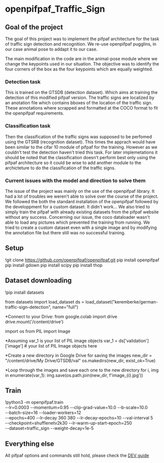 # openpifpaf_Traffic_Sign

## Goal of the project
The goal of this project was to implement the pifpaf architecture for the task of traffic sign detection and recognition.
We re-use openpifpaf pugglins, in our case animal pose to addapt it to our case.

The main modification in the code are in the animal-pose module where we change the keypoints used in our situation. The objective was to identify the four corners of the box as the four keypoints which are equally weighted. 

### Detection task
This is trained on the GTSDB (detection dataset). Which aims at training the detection of this modified pifpaf version.
The traffic signs are localized by an anotation file which contains bboxes of the location of the traffic sign. These annotations where scrapped and formatted at the COCO format to fit the openpifpaf requirements.

### Classification task
Then the classification of the traffic signs was supposed to be perfomed using the GTSRB (recognition dataset). This times the apprach would have been similar to the cifar 10 module of pifpaf for the training. However as we couldn't test the detection haven't tried this task. For later implemetations it should be noted that the classification doesn't perform best only using the pifpaf architecture so it could be wise to add another module to the archicteture to do the classification of the traffic signs.

### Current issues with the model and direction to solve them
The issue of the project was mainly on the use of the openpifpaf library. It had a lot of troubles we weren't able to solve over the course of the project. We followed the both the standard installation of the openpifpaf followed by the developpment for a custom dataset. 
It didn't work... We also tried to simply train the pifpaf with already existing datasets from the pifpaf website without any success.
Concerning our issue, the coco dataloader wasn't able to load any pictures which prevented the training from running. We tried to create a custom dataset even with a single image and by modifying the annotation file but there still was no successful training.



## Setup
!git clone https://github.com/openpifpaf/openpifpaf.git
pip install openpifpaf
pip install gdown
pip install scipy
pip install thop


## Dataset downloading

!pip install datasets

from datasets import load_dataset
ds = load_dataset("keremberke/german-traffic-sign-detection", name="full")

*Connect to your Drive:
from google.colab import drive
drive.mount('/content/drive')

import os
from PIL import Image

*Assuming var_1 is your list of PIL image objects
var_1 = ds['validation']['image']  # your list of PIL Image objects here

*Create a new directory in Google Drive for saving the images
new_dir = "/content/drive/My Drive/GTSDB/val"
os.makedirs(new_dir, exist_ok=True)

*Loop through the images and save each one to the new directory
for i, img in enumerate(var_1):
    img.save(os.path.join(new_dir, f'image_{i}.jpg'))


## Train
!python3 -m openpifpaf.train \
  --lr=0.0003 --momentum=0.95 --clip-grad-value=10.0 --b-scale=10.0 \
  --batch-size=16 --loader-workers=12 \
  --epochs=400 --lr-decay 360 380 --lr-decay-epochs=10 --val-interval 5 \
  --checkpoint=shufflenetv2k30 --lr-warm-up-start-epoch=250 \
  --dataset=traffic_sign --weight-decay=1e-5

## Everything else
All pifpaf options and commands still hold, please check the
[DEV guide](https://openpifpaf.github.io/dev/intro.html)
